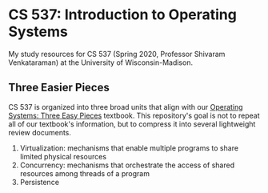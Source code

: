 # CS 537: Introduction to Operating Systems

My study resources for CS 537 (Spring 2020, Professor Shivaram Venkataraman) at the University of Wisconsin-Madison.

## Three Easier Pieces

CS 537 is organized into three broad units that align with our [Operating Systems: Three Easy Pieces](http://pages.cs.wisc.edu/~remzi/OSTEP/) textbook. This repository's goal is not to repeat all of our textbook's information, but to compress it into several lightweight review documents.

1. Virtualization: mechanisms that enable multiple programs to share limited physical resources
2. Concurrency: mechanisms that orchestrate the access of shared resources among threads of a program
3. Persistence